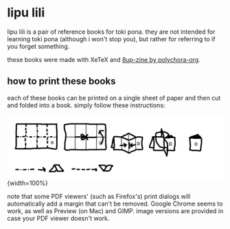 # lipu lili

lipu lili is a pair of reference books for toki pona. they are not intended 
for learning toki pona (although i won't stop you), but rather for referring to 
if you forget something.

these books were made with XeTeX and [8up-zine by polychora-org](https://github.com/polychora-org/8up-zine).

## how to print these books

each of these books can be printed on a single sheet of paper and then cut and folded into a book. simply follow these instructions:

![](/lipu-lili/print.png){width=100%}

note that some PDF viewers' (such as Firefox's) print dialogs will automatically add a margin that can't be removed. Google Chrome seems to work, as well as Preview (on Mac) and GIMP. image versions are provided in case your PDF viewer doesn't work.